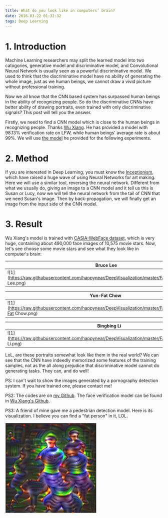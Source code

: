```yaml
---
title: What do you look like in computers’ brain?
date: 2016-03-22 01:32:32
tags: Deep Learning
---
```


# 1. Introduction

Machine Learning researchers may split the learned model into two catogories, generative model and discriminative model, and Convolutional Neural Network is usually seen as a powerful discriminative model. We used to think that the discriminative model have no ability of generating the whole image, just as we human beings, we cannot draw a vivid picture without professional training.

Now we all know that the CNN based system has surpassed human beings in the ability of recognizing people. So do the discriminative CNNs have better ability of drawing portraits, even trained with only discriminative signals? This post will tell you the answer.

Firstly, we need to find a CNN model which is close to the human beings in recognizing people. Thanks [Wu Xiang](https://github.com/AlfredXiangWu). He has provided a model with 98.13% verification rate on LFW, while human beings' average rate is about 99%. We will use [the model](https://github.com/AlfredXiangWu/face_verification_experiment) he provided for the following experiments.

# 2. Method

If you are interested in Deep Learning, you must know the [Inceptionism](http://googleresearch.blogspot.co.id/2015/06/inceptionism-going-deeper-into-neural.html), which have raised a huge wave of using Neural Networks for art making. Here we will use a similar tool, reversing the neural network. Different from what we usually do, giving an image to a CNN model and it tell us this is Susan or Lucy, now we will tell the neural network from the tail of CNN that we need Susan's image. Then by back-propagation, we will finally get an image from the input side of the CNN model.

# 3. Result

Wu Xiang's model is trained with [CASIA-WebFace dataset](http://www.cbsr.ia.ac.cn/english/CASIA-WebFace-Database.html), which is very huge, containing about 490,000 face images of 10,575 movie stars. Now, let's see choose some movie stars and see what they look like in computer's brain:

| Bruce Lee             | Mr Bean               |
| ----------------------|:---------------------:|
| ![1](https://raw.githubusercontent.com/happynear/DeepVisualization/master/FaceVis/gallery/Bruce Lee.png)    | ![1](https://raw.githubusercontent.com/happynear/DeepVisualization/master/FaceVis/gallery/Mr Bean.png)    |

| Yun-Fat Chow          | Anne Hathaway         |
| ----------------------|:---------------------:|
| ![1](https://raw.githubusercontent.com/happynear/DeepVisualization/master/FaceVis/gallery/Yun-Fat Chow.png)    | ![1](https://raw.githubusercontent.com/happynear/DeepVisualization/master/FaceVis/gallery/Anne Hathaway.png)    |

| Bingbing Li           | Bingbing Fan          |
| ----------------------|:---------------------:|
| ![1](https://raw.githubusercontent.com/happynear/DeepVisualization/master/FaceVis/gallery/Bingbing Li.png)    | ![1](https://raw.githubusercontent.com/happynear/DeepVisualization/master/FaceVis/gallery/Bingbing Fan.png)    |

LoL, are these portraits somewhat look like them in the real world? We can see that the CNN have indeedly memorized some features of the training samples, not as the all along prejudice that discriminative model cannot do generating tasks. They can, and do well!

PS: I can't wait to show the images generated by a pornography detection system. If you have trained one, please contact me!

PS2: The codes are on [my Github](https://raw.githubusercontent.com/happynear/DeepVisualization/master/FaceVis). The face verification model can be found in [Wu Xiang's Github](https://github.com/AlfredXiangWu/face_verification_experiment).

PS3: A friend of mine gave me a pedestrian detection model. Here is its visualization. I believe you can find a "fat person" in it, LOL.

![pedestrian](/images/pedestrian.png)
